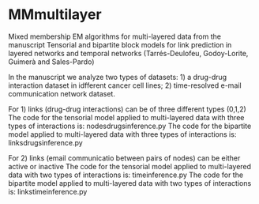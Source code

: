 # MMmultilayer
Mixed membership EM algorithms for multi-layered data from the manuscript Tensorial and bipartite block models for link prediction in layered networks and temporal networks (Tarrés-Deulofeu, Godoy-Lorite, Guimerà and Sales-Pardo)

In the manuscript we analyze two types of datasets: 1) a drug-drug interaction dataset in idfferent cancer cell lines; 2) time-resolved e-mail communication network dataset.

For 1) links (drug-drug interactions) can be of three different types (0,1,2)
The code for the tensorial model applied to multi-layered data with three types of interactions is:
nodesdrugsinference.py
The code for the bipartite model applied to multi-layered data with three types of interactions is:
linksdrugsinference.py

For 2) links (email communicatio between pairs of nodes) can be either active or inactive
The code for the tensorial model applied to multi-layered data with two types of interactions is:
timeinference.py
The code for the bipartite model applied to multi-layered data with two types of interactions is:
linkstimeinference.py



